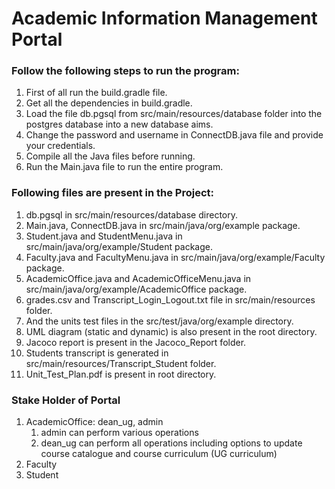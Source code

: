 # Academic Information Management Portal

### Follow the following steps to run the program:

1. First of all run the build.gradle file.
2. Get all the dependencies in build.gradle.
3. Load the file db.pgsql from src/main/resources/database folder into the postgres database into a new database aims.
4. Change the password and username in ConnectDB.java file and provide your credentials.
5. Compile all the Java files before running.
6. Run the Main.java file to run the entire program.

### Following files are present in the Project:

1. db.pgsql in src/main/resources/database directory.
2. Main.java, ConnectDB.java in src/main/java/org/example package.
3. Student.java and StudentMenu.java in src/main/java/org/example/Student package.
4. Faculty.java and FacultyMenu.java in src/main/java/org/example/Faculty package.
5. AcademicOffice.java and AcademicOfficeMenu.java in src/main/java/org/example/AcademicOffice package.
6. grades.csv and Transcript_Login_Logout.txt file in src/main/resources folder.
7. And the units test files in the src/test/java/org/example directory.
8. UML diagram (static and dynamic) is also present in the root directory.
9. Jacoco report is present in the Jacoco_Report folder.
10. Students transcript is generated in src/main/resources/Transcript_Student folder.
11. Unit_Test_Plan.pdf is present in root directory.

### Stake Holder of Portal

1. AcademicOffice: dean_ug, admin
   1. admin can perform various operations
   2. dean_ug can perform all operations including options to update course catalogue and course curriculum (UG curriculum)
2. Faculty
3. Student